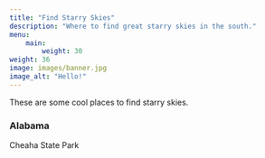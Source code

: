 ```yaml
---
title: "Find Starry Skies"
description: "Where to find great starry skies in the south."
menu:
    main:
        weight: 30
weight: 36
image: images/banner.jpg
image_alt: "Hello!"
---
```

These are some cool places to find starry skies.

### Alabama
Cheaha State Park

